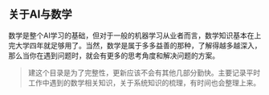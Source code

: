 ## 关于AI与数学

数学是整个AI学习的基础，但对于一般的机器学习从业者而言，数学知识基本在上完大学四年就足够用了。当然，数学是属于多多益善的那种，了解得越多越深入，那么当你在遇到问题时，就会有更多的思考角度和解决问题的方案。

>  建这个目录是为了完整性，更新应该不会有其他几部分勤快。主要记录平时工作中遇到的数学相关知识，关于系统知识的梳理，有时间也会整理上来。